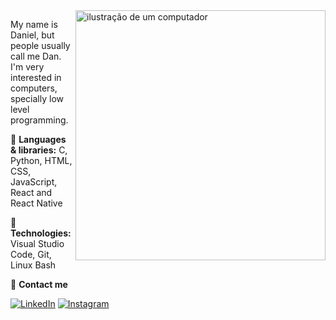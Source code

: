 <img src="https://raw.githubusercontent.com/MicaelliMedeiros/micaellimedeiros/master/image/computer-illustration.png" alt="ilustração de um computador" min-width="400px" max-width="400px" width="400px" align="right">

<p align="left"> 
  My name is Daniel, but people usually call me Dan. I'm very interested in computers, specially low level programming.
</p>

<p align="left">
  🦄 <strong>Languages & libraries:</strong> C, Python, HTML, CSS, JavaScript, React and React Native
</p>

<p align="left">
  💼 <strong>Technologies:</strong> Visual Studio Code, Git, Linux Bash
</p>

<p align="left">
  💌 <strong>Contact me</strong>
</p>

<p align="left">

  <a href="https://www.linkedin.com/in/daniel-alexandre-schmitz-3474b02a2?utm_source=share&utm_campaign=share_via&utm_content=profile&utm_medium=android_app" title="LinkedIn">
  <img src="https://img.shields.io/badge/-Linkedin-0e76a8?style=flat-square&logo=Linkedin&logoColor=white&link=LINK-DO-SEU-LINKEDIN" alt="LinkedIn"/></a>
  <a href="https://www.instagram.com/schddan?igsh=bGUyd2wxbzlmM2xy" title="Instagram">
  <img src="https://img.shields.io/badge/-Instagram-DF0174?style=flat-square&labelColor=DF0174&logo=instagram&logoColor=white&link=LINK-DO-SEU-INSTAGRAM" alt="Instagram"/></a>
</p>